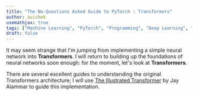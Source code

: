 ```yaml
---
title: "The No-Questions Asked Guide to PyTorch : Transformers"
author: avishek
usemathjax: true
tags: ["Machine Learning", "PyTorch", "Programming", "Deep Learning", "Transformers"]
draft: false
---
```


It may seem strange that I'm jumping from implementing a simple neural network into **Transformers**. I will return to building up the foundations of neural networks soon enough: for the moment, let's look at **Transformers**.

There are several excellent guides to understanding the original Transformers architecture; I will use [The Illustrated Transformer](https://jalammar.github.io/illustrated-transformer/) by Jay Alammar to guide this implementation.
